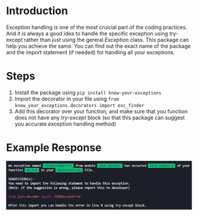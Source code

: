 # Introduction

Exception handling is one of the most cruicial part of the coding practices. And it is always a good idea to handle the specific exception using try-except rather than just using the gereral *Exception* class. This package can help you achieve the same. You can find out the exact name of the package and the import statement (if needed) for handling all your exceptions.

# Steps

1. Install the package using `pip install know-your-exceptions`
2. Import the decorator in your file using `from know_your_exceptions.decorators import exc_finder`
3. Add this decorator over your function, and make sure that you function does not have any *try-except* block (so that this package can suggest you accurate exception handling method)

# Example Response

![Example response](https://raw.githubusercontent.com/singhgautam7/Python-GoldMine/master/_assets/know_your_exceptions_example.png)